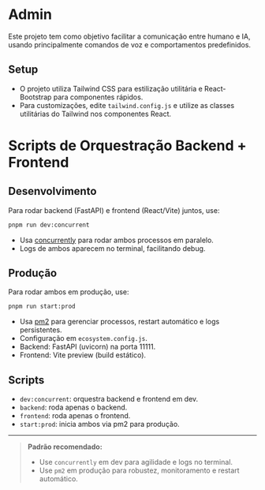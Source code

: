 # Admin

Este projeto tem como objetivo facilitar a comunicação entre humano e IA, usando principalmente comandos de voz e comportamentos predefinidos.

## Setup

- O projeto utiliza Tailwind CSS para estilização utilitária e React-Bootstrap para componentes rápidos.
- Para customizações, edite `tailwind.config.js` e utilize as classes utilitárias do Tailwind nos componentes React.

# Scripts de Orquestração Backend + Frontend

## Desenvolvimento

Para rodar backend (FastAPI) e frontend (React/Vite) juntos, use:

```sh
pnpm run dev:concurrent
```

- Usa [concurrently](https://www.npmjs.com/package/concurrently) para rodar ambos processos em paralelo.
- Logs de ambos aparecem no terminal, facilitando debug.

## Produção

Para rodar ambos em produção, use:

```sh
pnpm run start:prod
```

- Usa [pm2](https://pm2.keymetrics.io/) para gerenciar processos, restart automático e logs persistentes.
- Configuração em `ecosystem.config.js`.
- Backend: FastAPI (uvicorn) na porta 11111.
- Frontend: Vite preview (build estático).

## Scripts

- `dev:concurrent`: orquestra backend e frontend em dev.
- `backend`: roda apenas o backend.
- `frontend`: roda apenas o frontend.
- `start:prod`: inicia ambos via pm2 para produção.

---

> **Padrão recomendado:**
> - Use `concurrently` em dev para agilidade e logs no terminal.
> - Use `pm2` em produção para robustez, monitoramento e restart automático.
